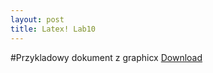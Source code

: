 ```yaml
---
layout: post
title: Latex! Lab10
---
```


#Przykladowy dokument z graphicx
<a href="/~mszygenda/upload/latex_example.zip">Download</a>